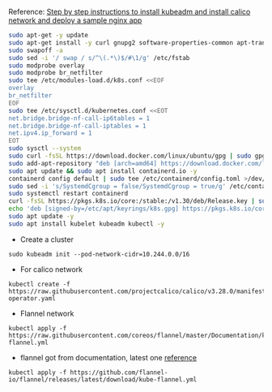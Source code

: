 Reference: [Step by step instructions to install kubeadm and install calico network and deploy a sample nginx app](https://www.linuxtechi.com/install-kubernetes-on-ubuntu-24-04/#google_vignette)

```bash
sudo apt-get -y update
sudo apt-get install -y curl gnupg2 software-properties-common apt-transport-https ca-certificates
sudo swapoff -a
sudo sed -i '/ swap / s/^\(.*\)$/#\1/g' /etc/fstab
sudo modprobe overlay
sudo modprobe br_netfilter
sudo tee /etc/modules-load.d/k8s.conf <<EOF
overlay
br_netfilter
EOF
sudo tee /etc/sysctl.d/kubernetes.conf <<EOT
net.bridge.bridge-nf-call-ip6tables = 1
net.bridge.bridge-nf-call-iptables = 1
net.ipv4.ip_forward = 1
EOT
sudo sysctl --system
sudo curl -fsSL https://download.docker.com/linux/ubuntu/gpg | sudo gpg --yes --dearmour -o /etc/apt/trusted.gpg.d/containerd.gpg
sudo add-apt-repository "deb [arch=amd64] https://download.docker.com/linux/ubuntu $(lsb_release -cs) stable" -y
sudo apt update && sudo apt install containerd.io -y
containerd config default | sudo tee /etc/containerd/config.toml >/dev/null 2>&1
sudo sed -i 's/SystemdCgroup = false/SystemdCgroup = true/g' /etc/containerd/config.toml
sudo systemctl restart containerd
curl -fsSL https://pkgs.k8s.io/core:/stable:/v1.30/deb/Release.key | sudo gpg --yes --dearmor -o /etc/apt/keyrings/k8s.gpg
echo 'deb [signed-by=/etc/apt/keyrings/k8s.gpg] https://pkgs.k8s.io/core:/stable:/v1.30/deb/ /' | sudo tee /etc/apt/sources.list.d/k8s.list
sudo apt update -y
sudo apt install kubelet kubeadm kubectl -y
```

- Create a cluster
```
sudo kubeadm init --pod-network-cidr=10.244.0.0/16
```

- For calico network
```
kubectl create -f https://raw.githubusercontent.com/projectcalico/calico/v3.28.0/manifests/tigera-operator.yaml
```
- Flannel network
```
kubectl apply -f https://raw.githubusercontent.com/coreos/flannel/master/Documentation/kube-flannel.yml
```

- flannel got from documentation, latest one [reference](https://github.com/flannel-io/flannel#deploying-flannel-manually)
```
kubectl apply -f https://github.com/flannel-io/flannel/releases/latest/download/kube-flannel.yml
```
